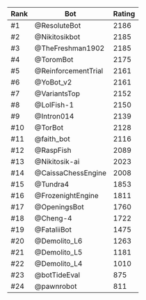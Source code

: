 Rank|Bot|Rating
---|---|---
#1|@ResoluteBot|2186
#2|@Nikitosikbot|2185
#3|@TheFreshman1902|2185
#4|@ToromBot|2175
#5|@ReinforcementTrial|2161
#6|@YoBot_v2|2161
#7|@VariantsTop|2152
#8|@LolFish-1|2150
#9|@Intron014|2139
#10|@TorBot|2128
#11|@faith_bot|2116
#12|@RaspFish|2089
#13|@Nikitosik-ai|2023
#14|@CaissaChessEngine|2008
#15|@Tundra4|1853
#16|@FrozenightEngine|1811
#17|@OpeningsBot|1760
#18|@Cheng-4|1722
#19|@FataliiBot|1475
#20|@Demolito_L6|1263
#21|@Demolito_L5|1181
#22|@Demolito_L4|1010
#23|@botTideEval|875
#24|@pawnrobot|811
